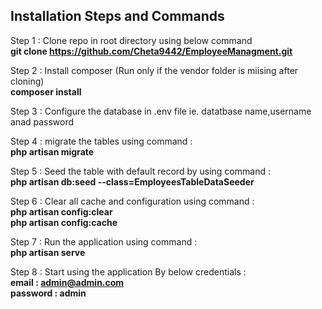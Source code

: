 ## Installation Steps and Commands ##

Step 1 : Clone repo in root directory using below command <br>
    <b>git clone https://github.com/Cheta9442/EmployeeManagment.git</b>
    
Step 2 : Install composer (Run only if the vendor folder is miising after cloning)<br>
    <b>composer install </b>
    
Step 3 : Configure the database in .env file ie. datatbase name,username anad password

Step 4 : migrate the tables using command :<br>
        <b>php artisan migrate</b>
        
Step 5 : Seed the table with default record by using command : <br>
        <b>php artisan db:seed --class=EmployeesTableDataSeeder</b>
          
Step 6 : Clear all cache and configuration using command :<br>
        <b>php artisan config:clear</b><br>
        <b>php artisan config:cache</b>
        
Step 7 : Run the application using command :<br>
        <b>php artisan serve</b>
        
Step 8 : Start using the application By below credentials :<br>
        <b>email : admin@admin.com</b><br>
    <b>password : admin</b>
